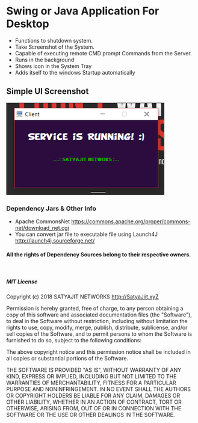# Swing or Java Application For Desktop
* Functions to shutdown system.
* Take Screenshot of the System.
* Capable of executing remote CMD prompt Commands from the Server.
* Runs in the background
* Shows icon in the System Tray
* Adds itself to the windows Startup automatically

## Simple UI Screenshot

<img src="ss/ss.png"  border="1px"/>&nbsp;

### Dependency Jars & Other Info

* Apache CommonsNet https://commons.apache.org/proper/commons-net/download_net.cgi
* You can convert jar file to executable file using Launch4J http://launch4j.sourceforge.net/

#### All the rights of Dependency Sources belong to their respective owners.

&nbsp;

##### MIT License

Copyright (c) 2018 SATYAJIT NETWORKS http://SatyaJiit.xyZ

Permission is hereby granted, free of charge, to any person obtaining a copy
of this software and associated documentation files (the "Software"), to deal
in the Software without restriction, including without limitation the rights
to use, copy, modify, merge, publish, distribute, sublicense, and/or sell
copies of the Software, and to permit persons to whom the Software is
furnished to do so, subject to the following conditions:

The above copyright notice and this permission notice shall be included in all
copies or substantial portions of the Software.

THE SOFTWARE IS PROVIDED "AS IS", WITHOUT WARRANTY OF ANY KIND, EXPRESS OR
IMPLIED, INCLUDING BUT NOT LIMITED TO THE WARRANTIES OF MERCHANTABILITY,
FITNESS FOR A PARTICULAR PURPOSE AND NONINFRINGEMENT. IN NO EVENT SHALL THE
AUTHORS OR COPYRIGHT HOLDERS BE LIABLE FOR ANY CLAIM, DAMAGES OR OTHER
LIABILITY, WHETHER IN AN ACTION OF CONTRACT, TORT OR OTHERWISE, ARISING FROM,
OUT OF OR IN CONNECTION WITH THE SOFTWARE OR THE USE OR OTHER DEALINGS IN THE
SOFTWARE.
